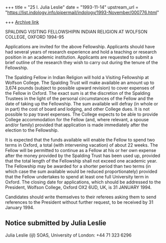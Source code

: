+++
title = "25 I. Julia Leslie"
date = "1993-11-14"
upstream_url = "https://list.indology.info/pipermail/indology/1993-November/000776.html"

+++
[Archive link](https://list.indology.info/pipermail/indology/1993-November/000776.html)

SPALDING VISITING FELLOWSHIPIN INDIAN RELIGION
AT WOLFSON COLLEGE, OXFORD 1994-95

Applications are invited for the above Fellowship. Applicants should have
had several years of research experience and hold a teaching or research
position in an academic institution. Applicants are requested to submit a
brief outline of the research they wish to carry out during the tenure of
the Fellowship.

The Spalding Fellow in Indian Religion will hold a Visiting Fellowship at
Wolfson College. The Spalding Trust will make available an amount up to
3,674 pounds (subject to possible upward revision) to cover expenses of the
Fellow in Oxford. The exact sum is at the discretion of the Spalding
Trustees in the light of the personal circumstances of the Fellow and the
date of taking up the Fellowship. The sum available will defray (in whole or
in part) the cost of board and lodging, and other College dues. It is not
possible to pay travel expenses. The College expects to be able to provide
College accommodation for the Fellow (and, where relevant, a spouse and/or
family) provided that application is made immediately after the election to
the Fellowship.

It is expected that the funds available will enable the Fellow to spend two
terms in Oxford, a total (with intervening vacation) of about 22 weeks. The
Fellow will be permitted to continue as a Fellow at his or her own expense
after the money provided by the Spalding Trust has been used up, provided
that the total length of the Fellowship shall not exceed one academic year.
The Fellowship may be awarded for a shorter period than two terms (in which
case the sum available would be reduced proportionately) provided that the
Fellow undertakes to spend at least one full University term in Oxford.
The closing date for applications, which should be addressed to the
President, Wolfson College, Oxford OX2 6UD, UK, is 31 JANUARY 1994.

Candidates should write themselves to their referees asking them to send
references to the President without further request, to be received by 31
January 1994.

Notice submitted by Julia Leslie
 -----
 Julia Leslie (ijl)        SOAS, University of London: +44 71 323 6296





